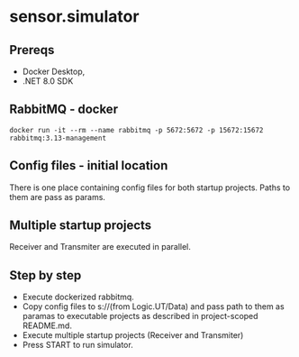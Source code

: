 # sensor.simulator

## Prereqs
- Docker Desktop,
- .NET 8.0 SDK

## RabbitMQ - docker
```
docker run -it --rm --name rabbitmq -p 5672:5672 -p 15672:15672 rabbitmq:3.13-management
```
## Config files - initial location
There is one place containing 
config files for both startup projects.
Paths to them are pass as params.

## Multiple startup projects
Receiver and Transmiter are executed in parallel.

## Step by step
- Execute dockerized rabbitmq.
- Copy config files to s://(from Logic.UT/Data) and pass path to them as paramas to executable projects as described in project-scoped README.md.
- Execute multiple startup projects (Receiver and Transmiter)
- Press START to run simulator.
